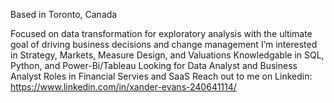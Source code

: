 Based in Toronto, Canada

Focused on data transformation for exploratory analysis with the ultimate goal of driving business decisions and change management 
I’m interested in Strategy, Markets, Measure Design, and Valuations
Knowledgable in SQL, Python, and Power-Bi/Tableau
Looking for Data Analyst and Business Analyst Roles in Financial Servies and SaaS
Reach out to me on Linkedin: https://www.linkedin.com/in/xander-evans-240641114/
